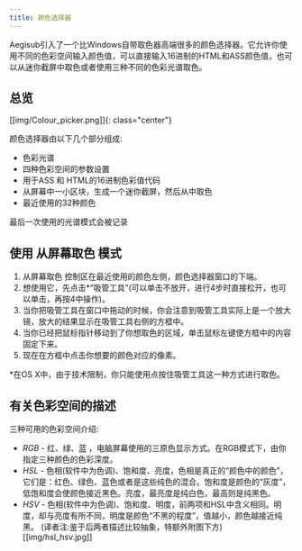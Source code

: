 ```yaml
---
title: 颜色选择器
---
```


Aegisub引入了一个比Windows自带取色器高端很多的颜色选择器。它允许你使用不同的色彩空间输入颜色值，可以直接输入16进制的HTML和ASS颜色值，也可以从迷你截屏中取色或者使用三种不同的色彩光谱取色。


## 总览 ##


[[img/Colour_picker.png]]{: class="center"}

颜色选择器由以下几个部分组成:

* 色彩光谱
* 四种色彩空间的参数设置
* 用于ASS 和 HTML的16进制色彩值代码 
* 从屏幕中一小区块，生成一个迷你截屏，然后从中取色
* 最近使用的32种颜色

最后一次使用的光谱模式会被记录


## 使用 从屏幕取色 模式 ##


1. 从屏幕取色 控制区在最近使用的颜色左侧，颜色选择器窗口的下端。
2. 想使用它，先点击*“吸管工具”(可以单击不放开，进行4步时直接松开，也可以单击，再按4中操作)。
3. 当你把吸管工具在窗口中拖动的时候，你会注意到吸管工具实际上是一个放大镜，放大的结果显示在吸管工具右侧的方框中。
4. 当你已经把鼠标指针移动到了你想取色的区域，单击鼠标左键使方框中的内容固定下来。
5. 现在在方框中点击你想要的颜色对应的像素。

*在OS X中，由于技术限制，你只能使用点按住吸管工具这一种方式进行取色。


## 有关色彩空间的描述 ##

三种可用的色彩空间介绍:

* _RGB_ - 红、绿、蓝 ，电脑屏幕使用的三原色显示方式。在RGB模式下，由你指定三种颜色的色彩深度。
* _HSL_ - 色相(软件中为色调)、饱和度、亮度，色相是真正的“颜色中的颜色”，它们是：红色、绿色、蓝色或者是这些纯色的混合。饱和度是颜色的“灰度”，低饱和度会使颜色接近黑色。亮度，最亮度是纯白色，最高则是纯黑色。
* _HSV_ - 色相(软件中为色调)、饱和度、明度，前两项和HSL中含义相同。明度，却与亮度有所不同，明度是颜色“不黑的程度”，值越小，颜色越接近纯黑。
  (译者注:鉴于后两者描述比较抽象，特额外附图下方)
[[img/hsl_hsv.jpg]]
